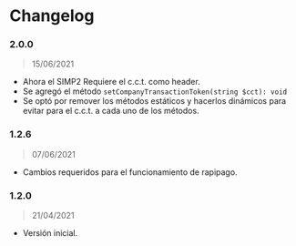 # Changelog

### 2.0.0
> 15/06/2021 

* Ahora el SIMP2 Requiere el c.c.t. como header.
* Se agregó el método `setCompanyTransactionToken(string $cct): void`
* Se optó por remover los métodos estáticos y hacerlos dinámicos para evitar para el c.c.t. a cada uno de los métodos.

### 1.2.6
> 07/06/2021

* Cambios requeridos para el funcionamiento de rapipago.
### 1.2.0
> 21/04/2021

* Versión inicial.
